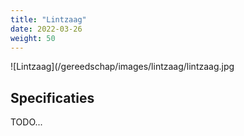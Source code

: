 ```yaml
---
title: "Lintzaag"
date: 2022-03-26
weight: 50
---
```


![Lintzaag](/gereedschap/images/lintzaag/lintzaag.jpg


## Specificaties

TODO...
